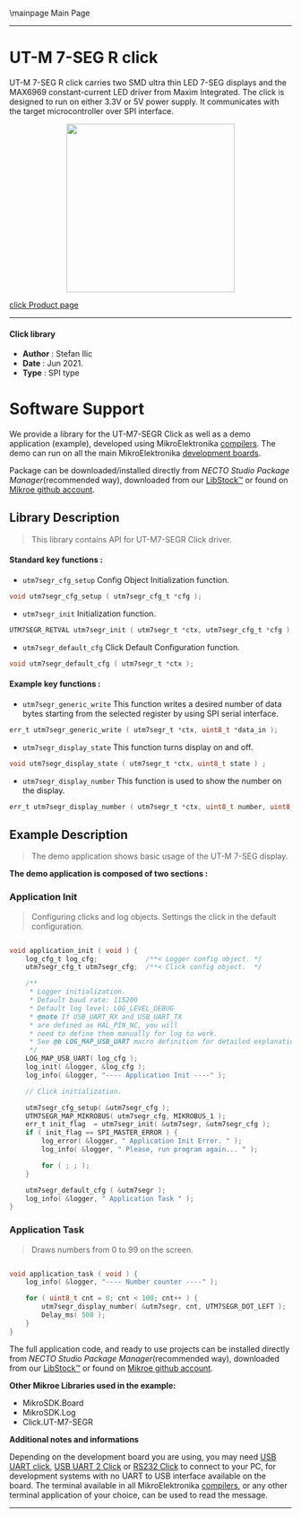 \mainpage Main Page

---
# UT-M 7-SEG R click

UT-M 7-SEG R click carries two SMD ultra thin LED 7-SEG displays and the MAX6969 constant-current LED driver from Maxim Integrated. The click is designed to run on either 3.3V or 5V power supply. It communicates with the target microcontroller over SPI interface.

<p align="center">
  <img src="https://download.mikroe.com/images/click_for_ide/utm7segr_click.png" height=300px>
</p>

[click Product page](https://www.mikroe.com/ut-m-7-seg-r-click)

---


#### Click library

- **Author**        : Stefan Ilic
- **Date**          : Jun 2021.
- **Type**          : SPI type


# Software Support

We provide a library for the UT-M7-SEGR Click
as well as a demo application (example), developed using MikroElektronika
[compilers](https://www.mikroe.com/necto-studio).
The demo can run on all the main MikroElektronika [development boards](https://www.mikroe.com/development-boards).

Package can be downloaded/installed directly from *NECTO Studio Package Manager*(recommended way), downloaded from our [LibStock&trade;](https://libstock.mikroe.com) or found on [Mikroe github account](https://github.com/MikroElektronika/mikrosdk_click_v2/tree/master/clicks).

## Library Description

> This library contains API for UT-M7-SEGR Click driver.

#### Standard key functions :

- `utm7segr_cfg_setup` Config Object Initialization function.
```c
void utm7segr_cfg_setup ( utm7segr_cfg_t *cfg );
```

- `utm7segr_init` Initialization function.
```c
UTM7SEGR_RETVAL utm7segr_init ( utm7segr_t *ctx, utm7segr_cfg_t *cfg );
```

- `utm7segr_default_cfg` Click Default Configuration function.
```c
void utm7segr_default_cfg ( utm7segr_t *ctx );
```

#### Example key functions :

- `utm7segr_generic_write` This function writes a desired number of data bytes starting from the selected register by using SPI serial interface.
```c
err_t utm7segr_generic_write ( utm7segr_t *ctx, uint8_t *data_in );
```

- `utm7segr_display_state` This function turns display on and off.
```c
void utm7segr_display_state ( utm7segr_t *ctx, uint8_t state ) ;
```

- `utm7segr_display_number` This function is used to show the number on the display.
```c
err_t utm7segr_display_number ( utm7segr_t *ctx, uint8_t number, uint8_t dot_pos );
```

## Example Description

> The demo application shows basic usage of the UT-M 7-SEG display.

**The demo application is composed of two sections :**

### Application Init

> Configuring clicks and log objects. Settings the click in the default configuration.

```c

void application_init ( void ) {
    log_cfg_t log_cfg;            /**< Logger config object. */
    utm7segr_cfg_t utm7segr_cfg;  /**< Click config object.  */

    /** 
     * Logger initialization.
     * Default baud rate: 115200
     * Default log level: LOG_LEVEL_DEBUG
     * @note If USB_UART_RX and USB_UART_TX 
     * are defined as HAL_PIN_NC, you will 
     * need to define them manually for log to work. 
     * See @b LOG_MAP_USB_UART macro definition for detailed explanation.
     */
    LOG_MAP_USB_UART( log_cfg );
    log_init( &logger, &log_cfg );
    log_info( &logger, "---- Application Init ----" );

    // Click initialization.

    utm7segr_cfg_setup( &utm7segr_cfg );
    UTM7SEGR_MAP_MIKROBUS( utm7segr_cfg, MIKROBUS_1 );
    err_t init_flag  = utm7segr_init( &utm7segr, &utm7segr_cfg );
    if ( init_flag == SPI_MASTER_ERROR ) {
        log_error( &logger, " Application Init Error. " );
        log_info( &logger, " Please, run program again... " );

        for ( ; ; );
    }

    utm7segr_default_cfg ( &utm7segr );
    log_info( &logger, " Application Task " );
}

```

### Application Task

> Draws numbers from 0 to 99 on the screen.

```c

void application_task ( void ) {  
    log_info( &logger, "---- Number counter ----" );

    for ( uint8_t cnt = 0; cnt < 100; cnt++ ) {
        utm7segr_display_number( &utm7segr, cnt, UTM7SEGR_DOT_LEFT );
        Delay_ms( 500 );
    }
}

```


The full application code, and ready to use projects can be installed directly from *NECTO Studio Package Manager*(recommended way), downloaded from our [LibStock&trade;](https://libstock.mikroe.com) or found on [Mikroe github account](https://github.com/MikroElektronika/mikrosdk_click_v2/tree/master/clicks).

**Other Mikroe Libraries used in the example:**

- MikroSDK.Board
- MikroSDK.Log
- Click.UT-M7-SEGR

**Additional notes and informations**

Depending on the development board you are using, you may need
[USB UART click](http://shop.mikroe.com/usb-uart-click),
[USB UART 2 Click](http://shop.mikroe.com/usb-uart-2-click) or
[RS232 Click](http://shop.mikroe.com/rs232-click) to connect to your PC, for
development systems with no UART to USB interface available on the board. The
terminal available in all MikroElektronika
[compilers](http://shop.mikroe.com/compilers), or any other terminal application
of your choice, can be used to read the message.

---
